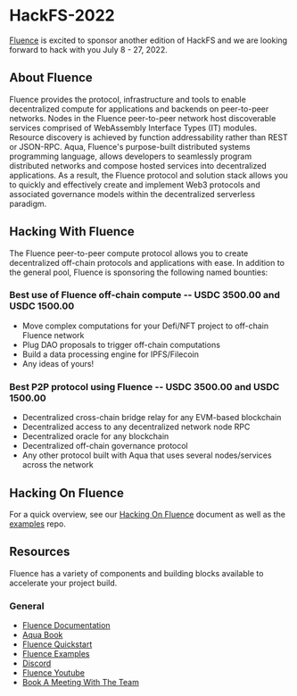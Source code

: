 # HackFS-2022


[Fluence](https://fluence.network/) is excited to sponsor another edition of HackFS and we are looking forward to hack with you July 8 - 27, 2022.

## About Fluence

Fluence provides the protocol, infrastructure and tools to enable decentralized compute for applications and backends on peer-to-peer networks. Nodes in the Fluence peer-to-peer network host discoverable services comprised of WebAssembly Interface Types (IT) modules. Resource discovery is achieved by function addressability rather than REST or JSON-RPC. Aqua, Fluence's purpose-built distributed systems programming language, allows developers to seamlessly program distributed networks and compose hosted services into decentralized applications. As a result, the Fluence protocol and solution stack allows you to quickly and effectively create and implement Web3 protocols and associated governance models within the decentralized serverless paradigm.

## Hacking With Fluence

The Fluence peer-to-peer compute protocol allows you to create decentralized off-chain protocols and applications with ease. In addition to the general pool, Fluence is sponsoring the following named bounties:

### Best use of Fluence off-chain compute -- USDC 3500.00 and USDC 1500.00

* Move complex computations for your Defi/NFT project to off-chain Fluence network
* Plug DAO proposals to trigger off-chain computations
* Build a data processing engine for IPFS/Filecoin
* Any ideas of yours!

### Best P2P protocol using Fluence -- USDC 3500.00 and USDC 1500.00

* Decentralized cross-chain bridge relay for any EVM-based blockchain
* Decentralized access to any decentralized network node RPC
* Decentralized oracle for any blockchain
* Decentralized off-chain governance protocol
* Any other protocol built with Aqua that uses several nodes/services across the network

## Hacking On Fluence

For a quick overview, see our [Hacking On Fluence](https://fluencenetwork.notion.site/Hacking-On-Fluence-Primer-28a87754397048e1bec72e3bfc91fd9b) document as well as the [examples](https://github.com/fluencelabs/examples) repo.

## Resources

Fluence has a variety of components and building blocks available to accelerate your project build.

### General

* [Fluence Documentation](https://doc.fluence.dev/docs/)
* [Aqua Book](https://doc.fluence.dev/aqua-book/)
* [Fluence Quickstart](https://github.com/fluencelabs/examples/tree/main/quickstart)
* [Fluence Examples](https://github.com/fluencelabs/examples)
* [Discord](https://fluence.chat)
* [Fluence Youtube](https://www.youtube.com/channel/UC3b5eFyKRFlEMwSJ1BTjpbw)
* [Book A Meeting With The Team](https://calendly.com/fluencehack/)


